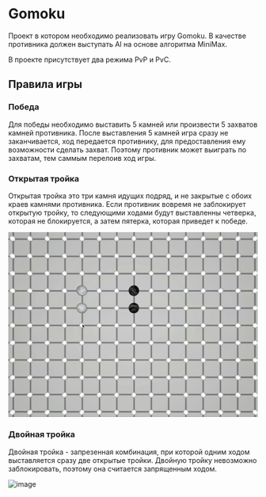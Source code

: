 # Gomoku
Проект в котором необходимо реализовать игру Gomoku. В качестве противника должен выступать AI на основе алгоритма MiniMax.

В проекте присутствует два режима PvP и PvC. 

## Правила игры

### Победа
Для победы необходимо выставить 5 камней или произвести 5 захватов камней противника. После выставления 5 камней игра сразу не заканчивается, ход передается противнику, для предоставления ему возможности сделать захват. Поэтому противник может выиграть по захватам, тем саммым перелоив ход игры.

### Открытая тройка
Открытая тройка это три камня идущих подряд, и не закрытые с обоих краев камнями противника. Если противник вовремя не заблокирует открытую тройку, то следующими ходами будут выставленны четверка, которая не блокируется, а затем пятерка, которая приведет к победе.

![image](https://github.com/MixFon/Gomoku/blob/master/gifs/FreeThree.gif)

### Двойная тройка
Двойная тройка - запрезенная комбинация, при которой одним ходом выставляется сразу две открытые тройки. Двойную тройку невозможно заблокировать, поэтому она считается запрященным ходом. 

![image](https://github.com/MixFon/Gomoku/blob/master/gifs/DoubleThree.gif)

